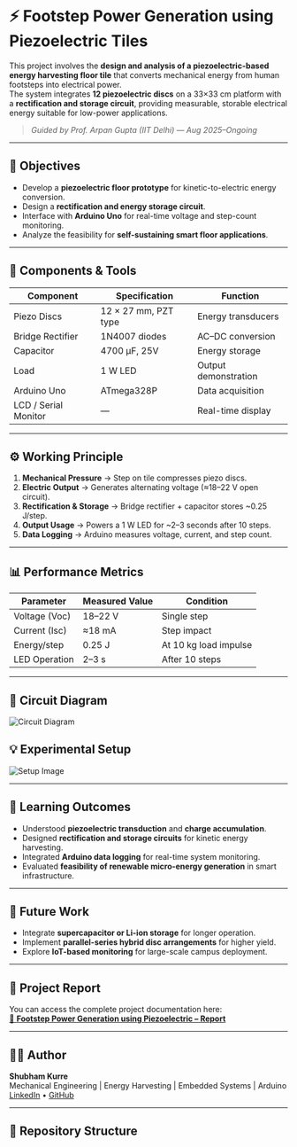 # ⚡ Footstep Power Generation using Piezoelectric Tiles

This project involves the **design and analysis of a piezoelectric-based energy harvesting floor tile** that converts mechanical energy from human footsteps into electrical power.  
The system integrates **12 piezoelectric discs** on a 33×33 cm platform with a **rectification and storage circuit**, providing measurable, storable electrical energy suitable for low-power applications.

> _Guided by Prof. Arpan Gupta (IIT Delhi) — Aug 2025–Ongoing_

---

## 🎯 Objectives
- Develop a **piezoelectric floor prototype** for kinetic-to-electric energy conversion.
- Design a **rectification and energy storage circuit**.
- Interface with **Arduino Uno** for real-time voltage and step-count monitoring.
- Analyze the feasibility for **self-sustaining smart floor applications**.

---

## 🧰 Components & Tools
| Component | Specification | Function |
|------------|---------------|-----------|
| Piezo Discs | 12 × 27 mm, PZT type | Energy transducers |
| Bridge Rectifier | 1N4007 diodes | AC–DC conversion |
| Capacitor | 4700 µF, 25V | Energy storage |
| Load | 1 W LED | Output demonstration |
| Arduino Uno | ATmega328P | Data acquisition |
| LCD / Serial Monitor | — | Real-time display |

---

## ⚙️ Working Principle

1. **Mechanical Pressure** → Step on tile compresses piezo discs.  
2. **Electric Output** → Generates alternating voltage (≈18–22 V open circuit).  
3. **Rectification & Storage** → Bridge rectifier + capacitor stores ~0.25 J/step.  
4. **Output Usage** → Powers a 1 W LED for ~2–3 seconds after 10 steps.  
5. **Data Logging** → Arduino measures voltage, current, and step count.

---

## 📊 Performance Metrics

| Parameter | Measured Value | Condition |
|------------|----------------|------------|
| Voltage (Voc) | 18–22 V | Single step |
| Current (Isc) | ≈18 mA | Step impact |
| Energy/step | 0.25 J | At 10 kg load impulse |
| LED Operation | 2–3 s | After 10 steps |

---

## 🧩 Circuit Diagram
![Circuit Diagram](Results/piezo_circuit.png)

## 💡 Experimental Setup
![Setup Image](Results/piezo_tile_setup.png)

---

## 🧠 Learning Outcomes
- Understood **piezoelectric transduction** and **charge accumulation**.
- Designed **rectification and storage circuits** for kinetic energy harvesting.
- Integrated **Arduino data logging** for real-time system monitoring.
- Evaluated **feasibility of renewable micro-energy generation** in smart infrastructure.

---

## 🧭 Future Work
- Integrate **supercapacitor or Li-ion storage** for longer operation.
- Implement **parallel-series hybrid disc arrangements** for higher yield.
- Explore **IoT-based monitoring** for large-scale campus deployment.

---


## 📄 Project Report

You can access the complete project documentation here:  
[📘 **Footstep Power Generation using Piezoelectric – Report**](Footstep_Power_Generation_Using_Piezoelectric_Report.pdf)

---

## 👨‍💻 Author
**Shubham Kurre**  
Mechanical Engineering | Energy Harvesting | Embedded Systems | Arduino  
[LinkedIn](https://linkedin.com/in/) • [GitHub](https://github.com/shubhamkurre)

---

## 📂 Repository Structure
